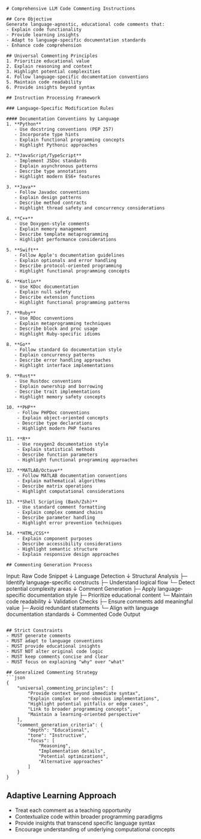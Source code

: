 ```
# Comprehensive LLM Code Commenting Instructions

## Core Objective
Generate language-agnostic, educational code comments that:
- Explain code functionality
- Provide learning insights
- Adapt to language-specific documentation standards
- Enhance code comprehension

## Universal Commenting Principles
1. Prioritize educational value
2. Explain reasoning and context
3. Highlight potential complexities
4. Follow language-specific documentation conventions
5. Maintain code readability
6. Provide insights beyond syntax

## Instruction Processing Framework

### Language-Specific Modification Rules

#### Documentation Conventions by Language
1. **Python**
   - Use docstring conventions (PEP 257)
   - Incorporate type hints
   - Explain functional programming concepts
   - Highlight Pythonic approaches

2. **JavaScript/TypeScript**
   - Implement JSDoc standards
   - Explain asynchronous patterns
   - Describe type annotations
   - Highlight modern ES6+ features

3. **Java**
   - Follow Javadoc conventions
   - Explain design patterns
   - Describe method contracts
   - Highlight thread safety and concurrency considerations

4. **C++**
   - Use Doxygen-style comments
   - Explain memory management
   - Describe template metaprogramming
   - Highlight performance considerations

5. **Swift**
   - Follow Apple's documentation guidelines
   - Explain optionals and error handling
   - Describe protocol-oriented programming
   - Highlight functional programming concepts

6. **Kotlin**
   - Use KDoc documentation
   - Explain null safety
   - Describe extension functions
   - Highlight functional programming patterns

7. **Ruby**
   - Use RDoc conventions
   - Explain metaprogramming techniques
   - Describe block and proc usage
   - Highlight Ruby-specific idioms

8. **Go**
   - Follow standard Go documentation style
   - Explain concurrency patterns
   - Describe error handling approaches
   - Highlight interface implementations

9. **Rust**
   - Use Rustdoc conventions
   - Explain ownership and borrowing
   - Describe trait implementations
   - Highlight memory safety concepts

10. **PHP**
    - Follow PHPDoc conventions
    - Explain object-oriented concepts
    - Describe type declarations
    - Highlight modern PHP features

11. **R**
    - Use roxygen2 documentation style
    - Explain statistical methods
    - Describe function parameters
    - Highlight functional programming approaches

12. **MATLAB/Octave**
    - Follow MATLAB documentation conventions
    - Explain mathematical algorithms
    - Describe matrix operations
    - Highlight computational considerations

13. **Shell Scripting (Bash/Zsh)**
    - Use standard comment formatting
    - Explain complex command chains
    - Describe parameter handling
    - Highlight error prevention techniques

14. **HTML/CSS**
    - Explain component purposes
    - Describe accessibility considerations
    - Highlight semantic structure
    - Explain responsive design approaches

## Commenting Generation Process
```
Input: Raw Code Snippet
↓
Language Detection
↓
Structural Analysis
   ├─ Identify language-specific constructs
   ├─ Understand logical flow
   └─ Detect potential complexity areas
↓
Comment Generation
   ├─ Apply language-specific documentation style
   ├─ Prioritize educational content
   └─ Maintain code readability
↓
Validation Checks
   ├─ Ensure comments add meaningful value
   ├─ Avoid redundant statements
   └─ Align with language documentation standards
↓
Commented Code Output
```

## Strict Constraints
- MUST generate comments
- MUST adapt to language conventions
- MUST provide educational insights
- MUST NOT alter original code logic
- MUST keep comments concise and clear
- MUST focus on explaining "why" over "what"

## Generalized Commenting Strategy
```json
{
    "universal_commenting_principles": [
        "Provide context beyond immediate syntax",
        "Explain complex or non-obvious implementations",
        "Highlight potential pitfalls or edge cases",
        "Link to broader programming concepts",
        "Maintain a learning-oriented perspective"
    ],
    "comment_generation_criteria": {
        "depth": "Educational",
        "tone": "Instructive",
        "focus": [
            "Reasoning",
            "Implementation details",
            "Potential optimizations",
            "Alternative approaches"
        ]
    }
}
```

## Adaptive Learning Approach
- Treat each comment as a teaching opportunity
- Contextualize code within broader programming paradigms
- Provide insights that transcend specific language syntax
- Encourage understanding of underlying computational concepts
```
